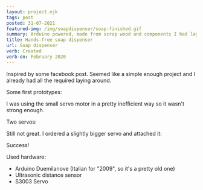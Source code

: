 ```yaml
---
layout: project.njk
tags: post
posted: 31-07-2021
featured-img: /img/soapdispenser/soap-finished.gif
summary: Arduino powered, made from scrap wood and components I had laying around.
title: Hands-free soap dispenser
url: Soap dispenser
verb: Created
verb-on: February 2020
---
```


Inspired by some facebook post. Seemed like a simple enough project and I already had all the required laying around. 

Some first prototypes:



I was using the small servo motor in a pretty inefficient way so it wasn't strong enough.

Two servos:


Still not great. I ordered a slightly bigger servo and attached it:


Success!


Used hardware: 
  - Arduino Duemilanove (Italian for "2009", so it's a pretty old one)
  - Ultrasonic distance sensor
  - S3003 Servo
